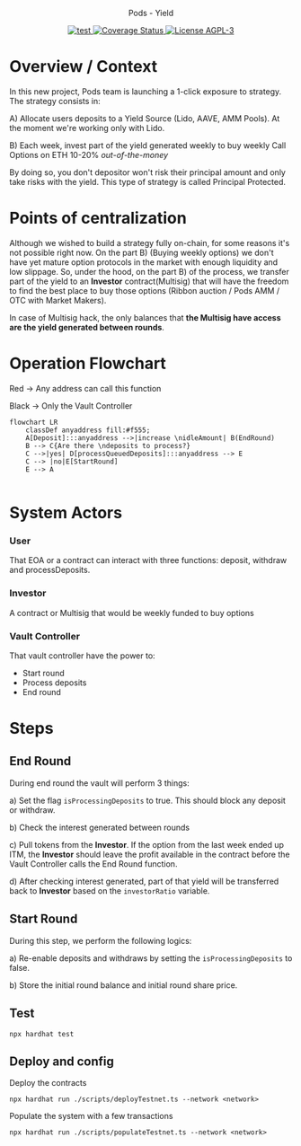 <p align="center"> Pods - Yield </p>


<p align="center">
  <a href="https://github.com/pods-finance/lisbon/actions?query=workflow:test">
    <img src="https://github.com/pods-finance/yield-contracts/workflows/lint+compile+test/badge.svg" alt="test"/>
  </a>
  
  <a href='https://coveralls.io/github/pods-finance/yield-contracts?branch=main'>
    <img src='https://coveralls.io/repos/github/pods-finance/yield-contracts/badge.svg?branch=main&t=WNloc0' alt='Coverage Status' />
  </a>

  <a href="http://gplv3.fsf.org/">
    <img src="https://img.shields.io/badge/license-AGPL--3-blue" alt="License AGPL-3">
  </a>

# Overview / Context

In this new project, Pods team is launching a 1-click exposure to strategy. The strategy consists in:

A) Allocate users deposits to a Yield Source (Lido, AAVE, AMM Pools). At the moment we're working only with Lido.

B) Each week, invest part of the yield generated weekly to buy weekly Call Options on ETH 10-20% _out-of-the-money_

By doing so, you don't depositor won't risk their principal amount and only take risks with the yield. This type of strategy is called Principal Protected.

# Points of centralization

Although we wished to build a strategy fully on-chain, for some reasons it's not possible right now. On the part B) (Buying weekly options) we don't have yet mature option protocols in the market with enough liquidity and low slippage. 
So, under the hood, on the part B) of the process, we transfer part of the yield to an **Investor** contract(Multisig) that will have the freedom to find the best place to buy those options (Ribbon auction / Pods AMM / OTC with Market Makers).

In case of Multisig hack, the only balances that **the Multisig have access are the yield generated between rounds**.

# Operation Flowchart
Red -> Any address can call this function

Black -> Only the Vault Controller

```mermaid
flowchart LR
    classDef anyaddress fill:#f555;
    A[Deposit]:::anyaddress -->|increase \nidleAmount| B(EndRound)
    B --> C{Are there \ndeposits to process?}
    C -->|yes| D[processQueuedDeposits]:::anyaddress --> E
    C --> |no|E[StartRound]
    E --> A


```

# System Actors

### User 
That EOA or a contract can interact with three functions: deposit, withdraw and processDeposits.

### Investor
A contract or Multisig that would be weekly funded to buy options

### Vault Controller
That vault controller have the power to:
- Start round
- Process deposits
- End round

# Steps

## End Round
During end round the vault will perform 3 things:


a) Set the flag `isProcessingDeposits` to true. This should block any deposit or withdraw.

b) Check the interest generated between rounds

c) Pull tokens from the **Investor**. If the option from the last week ended up ITM, the **Investor** should leave the profit available in the contract before the Vault Controller calls the End Round function.

d) After checking interest generated, part of that yield will be transferred back to **Investor** based on the `investorRatio` variable.

## Start Round
During this step, we perform the following logics:

a) Re-enable deposits and withdraws by setting the `isProcessingDeposits` to false.

b) Store the initial round balance and initial round share price.

## Test

```shell
npx hardhat test
```
## Deploy and config

Deploy the contracts

```shell
npx hardhat run ./scripts/deployTestnet.ts --network <network>
```
Populate the system with a few transactions
```shell
npx hardhat run ./scripts/populateTestnet.ts --network <network>
```

